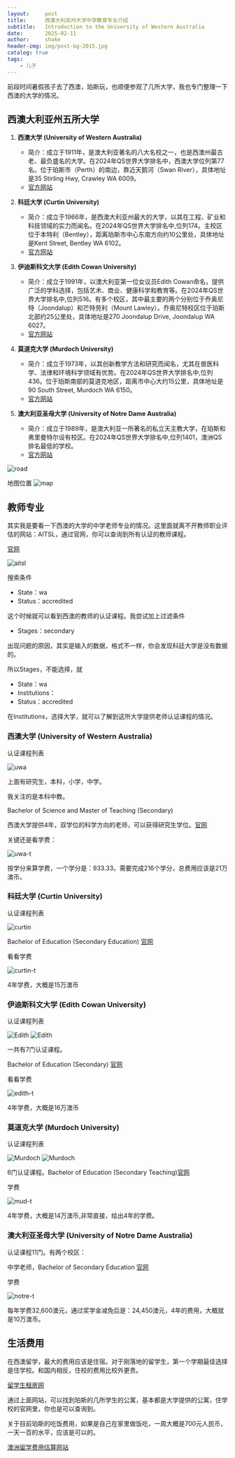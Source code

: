 ```yaml
---
layout:     post
title:      西澳大利亚州大学中学教育专业介绍
subtitle:   Introduction to the University of Western Australia
date:       2025-02-11
author:     shake
header-img: img/post-bg-2015.jpg
catalog: true
tags:
    - 儿子
---
```


前段时间暑假孩子去了西澳，珀斯玩，也顺便参观了几所大学，我也专门整理一下西澳的大学的情况。

## 西澳大利亚州五所大学

1.  **西澳大学 (University of Western Australia)**

      * 简介：成立于1911年，是澳大利亚著名的八大名校之一，也是西澳州最古老、最负盛名的大学。在2024年QS世界大学排名中，西澳大学位列第77名。位于珀斯市（Perth）的南边，靠近天鹅河（Swan River），具体地址是35 Stirling Hwy, Crawley WA 6009。
      * [官方网站](https://www.uwa.edu.au)

2.  **科廷大学 (Curtin University)**

      * 简介：成立于1966年，是西澳大利亚州最大的大学，以其在工程、矿业和科技领域的实力而闻名。在2024年QS世界大学排名中,位列174。主校区位于本特利（Bentley），距离珀斯市中心东南方向约10公里处，具体地址是Kent Street, Bentley WA 6102。
      * [官方网站](https://www.curtin.edu.au/)

3.  **伊迪斯科文大学 (Edith Cowan University)**

      * 简介：成立于1991年，以澳大利亚第一位女议员Edith Cowan命名，提供广泛的学科选择，包括艺术、商业、健康科学和教育等。在2024年QS世界大学排名中,位列516。有多个校区，其中最主要的两个分别位于乔奥尼特（Joondalup）和芒特劳利（Mount Lawley）。乔奥尼特校区位于珀斯北部约25公里处，具体地址是270 Joondalup Drive, Joondalup WA 6027。
      * [官方网站](https://www.ecu.edu.au/)

4.  **莫道克大学 (Murdoch University)**

      * 简介：成立于1973年，以其创新教学方法和研究而闻名，尤其在兽医科学、法律和环境科学领域有优势。在2024年QS世界大学排名中,位列436。位于珀斯南部的莫道克地区，距离市中心大约15公里，具体地址是90 South Street, Murdoch WA 6150。
      * [官方网站](https://www.murdoch.edu.au/)

5.  **澳大利亚圣母大学 (University of Notre Dame Australia)**

      * 简介：成立于1989年，是澳大利亚一所著名的私立天主教大学，在珀斯和弗里曼特尔设有校区。在2024年QS世界大学排名中,位列1401，澳洲QS排名最低的学校。
      * [官方网站](http://www.notredame.edu.au/)



![road](/img/2025/feb/road.png "road")

地图位置
![map](/img/2025/feb/map.png "map")


## 教师专业

其实我是要看一下西澳的大学的中学老师专业的情况。这里面就离不开教师职业评估的网站：AITSL，通过官网，你可以查询到所有认证的教师课程。

[官网](https://www.aitsl.edu.au/deliver-ite-programs/apl)

![aitsl](/img/2025/feb/aitsl.png "aitsl")

搜索条件
* State：wa
* Status：accredited

这个时候就可以看到西澳的教师的认证课程。我尝试加上过滤条件

* Stages：secondary

出现问题的原因，其实是输入的数据，格式不一样，你会发现科廷大学是没有数据的。

所以Stages，不能选择，就

* State：wa
* Institutions：
* Status：accredited

在Institutions，选择大学，就可以了解到这所大学提供老师认证课程的情况。

### **西澳大学 (University of Western Australia)**

认证课程列表

![uwa](/img/2025/feb/uwa.png "uwa")

上面有研究生，本科，小学，中学。

我关注的是本科中教。

Bachelor of Science and Master of Teaching (Secondary)

西澳大学提供4年，双学位的科学方向的老师，可以获得研究生学位。[官网](https://www.uwa.edu.au/study/courses/Bachelor-of-Science-and-Master-of-Teaching-Secondary)

关键还是看学费：

![uwa-t](/img/2025/feb/uwa-t.png "uwa-t")

按学分来算学费，一个学分是：933.33，需要完成216个学分，总费用应该是21万澳币。


### **科廷大学 (Curtin University)**

认证课程列表

![curtin](/img/2025/feb/curtin.png "curtin")

Bachelor of Education (Secondary Education) [官网](https://www.curtin.edu.au/study/offering/course-ug-bachelor-of-education-secondary-education--b-edsc/)

看看学费

![curtin-t](/img/2025/feb/curtin-t.png "curtin-t")

4年学费，大概是15万澳币


### **伊迪斯科文大学 (Edith Cowan University)**

认证课程列表

![Edith](/img/2025/feb/edith-01.png "Edith")
![Edith](/img/2025/feb/edith-02.png "Edith")

一共有7门认证课程。

Bachelor of Education (Secondary) [官网](https://www.ecu.edu.au/degrees/courses/bachelor-of-education-secondary)

看看学费

![edith-t](/img/2025/feb/edith-t.png "edith-t")

4年学费，大概是16万澳币


### **莫道克大学 (Murdoch University)**

认证课程列表

![Murdoch](/img/2025/feb/mur-01.png "Murdoch")
![Murdoch](/img/2025/feb/mur-02.png "Murdoch")

6门认证课程。Bachelor of Education (Secondary Teaching)[官网](https://www.murdoch.edu.au/course/undergraduate/b1368)

学费

![mud-t](/img/2025/feb/mud-t.png "mud-t")

4年学费，大概是14万澳币,非常直接，给出4年的学费。


### **澳大利亚圣母大学 (University of Notre Dame Australia)**

认证课程11门。有两个校区：

中学老师，Bachelor of Secondary Education
 [官网](https://www.notredame.edu.au/programs/school-of-education/undergraduate/bachelor-of-secondary-education)

学费

![notre-t](/img/2025/feb/notre-t.png "notre-t")

每年学费32,600澳元，通过奖学金减免后是：24,450澳元，4年的费用，大概就是10万澳币。

## 生活费用

在西澳留学，最大的费用应该是住宿。对于刚落地的留学生，第一个学期最佳选择是住学校。和国内相反，住校的费用比校外更贵。

 [留学生租房网](https://www.funliving.com/)

 通过上面网站，可以找到珀斯的几所学生的公寓，基本都是大学提供的公寓，住学校的官网里，你也是可以查询到。

 关于目前珀斯的吃饭费用，如果是自己在家里做饭吃，一周大概是700元人民币，一天一百的水平，应该是可以的。

[澳洲留学费用估算网站](https://costofliving.studyaustralia.gov.au/)